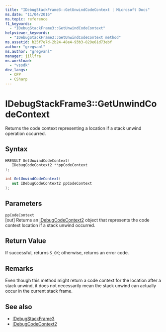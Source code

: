 ```yaml
---
title: "IDebugStackFrame3::GetUnwindCodeContext | Microsoft Docs"
ms.date: "11/04/2016"
ms.topic: reference
f1_keywords:
  - "IDebugStackFrame3::GetUnwindCodeContext"
helpviewer_keywords:
  - "IDebugStackFrame3::GetUnwindCodeContext method"
ms.assetid: b25f7e7d-2b24-48e4-93b3-829e61d73ebf
author: "gregvanl"
ms.author: "gregvanl"
manager: jillfra
ms.workload:
  - "vssdk"
dev_langs:
  - CPP
  - CSharp
---
```

# IDebugStackFrame3::GetUnwindCodeContext
Returns the code context representing a location if a stack unwind operation occurred.

## Syntax

```cpp
HRESULT GetUnwindCodeContext(
   IDebugCodeContext2 **ppCodeContext
);
```

```csharp
int GetUnwindCodeContext(
   out IDebugCodeContext2 ppCodeContext
);
```

## Parameters
`ppCodeContext`\
[out] Returns an [IDebugCodeContext2](../../../extensibility/debugger/reference/idebugcodecontext2.md) object that represents the code context location if a stack unwind occurred.

## Return Value
 If successful, returns `S_OK`; otherwise, returns an error code.

## Remarks
 Even though this method might return a code context for the location after a stack unwind, it does not necessarily mean the stack unwind can actually occur in the current stack frame.

## See also
- [IDebugStackFrame3](../../../extensibility/debugger/reference/idebugstackframe3.md)
- [IDebugCodeContext2](../../../extensibility/debugger/reference/idebugcodecontext2.md)